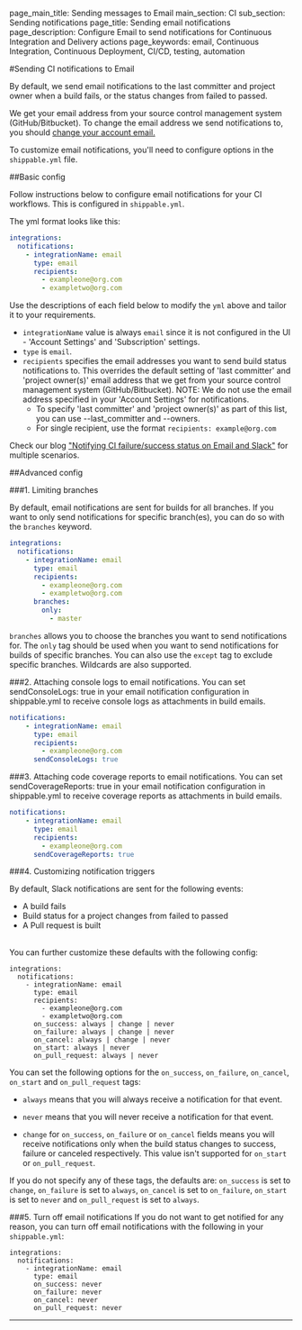 page_main_title: Sending messages to Email
main_section: CI
sub_section: Sending notifications
page_title: Sending email notifications
page_description: Configure Email to send notifications for Continuous Integration and Delivery actions
page_keywords: email, Continuous Integration, Continuous Deployment, CI/CD, testing, automation

#Sending CI notifications to Email

By default, we send email notifications to the last committer and project owner when a build fails, or the status changes from failed to passed.

We get your email address from your source control management system (GitHub/Bitbucket). To change the email address we send notifications to, you should [change your account email.](/platform/management/set-email/)

To customize email notifications, you'll need to configure options in the `shippable.yml` file.

##Basic config

Follow instructions below to configure email notifications for your CI workflows. This is configured in `shippable.yml`.

The yml format looks like this:

```yaml
integrations:
  notifications:
    - integrationName: email
      type: email
      recipients:
        - exampleone@org.com
        - exampletwo@org.com
```

Use the descriptions of each field below to modify the `yml` above and tailor it to your requirements.

- `integrationName` value is always `email` since it is not configured in the UI - 'Account Settings' and 'Subscription' settings.
- `type` is `email`.
- `recipients` specifies the email addresses you want to send build status notifications to. This overrides the default setting of 'last committer' and 'project owner(s)' email address that we get from your source control management system (GitHub/Bitbucket). NOTE: We do not use the email address specified in your 'Account Settings' for notifications.
     - To specify 'last committer' and 'project owner(s)' as part of this list, you can use --last_committer and --owners.
     - For single recipient, use the format `recipients: example@org.com`

Check our blog ["Notifying CI failure/success status on Email and Slack"](http://blog.shippable.com/notifying-ci-failure/success-status-on-email-slack) for multiple scenarios.

##Advanced config

###1. Limiting branches

By default, email notifications are sent for builds for all branches. If you want to only send notifications for specific branch(es), you can do so with the `branches` keyword.

```yaml
integrations:                               
  notifications:
    - integrationName: email
      type: email
      recipients:
        - exampleone@org.com
        - exampletwo@org.com
      branches:
        only:
          - master
```

`branches` allows you to choose the branches you want to send notifications for. The `only` tag should be used when you want to send notifications for builds of specific branches. You can also use the `except` tag to exclude specific branches. Wildcards are also supported.

###2. Attaching console logs to email notifications.
You can set sendConsoleLogs: true in your email notification configuration in shippable.yml to receive console logs as attachments in build emails.

```yaml
notifications:
    - integrationName: email
      type: email
      recipients:
        - exampleone@org.com
      sendConsoleLogs: true
```

###3. Attaching code coverage reports to email notifications.
You can set sendCoverageReports: true in your email notification configuration in shippable.yml to receive coverage reports as attachments in build emails.

```yaml
notifications:
    - integrationName: email
      type: email
      recipients:
        - exampleone@org.com
      sendCoverageReports: true
```


###4. Customizing notification triggers

By default, Slack notifications are sent for the following events:

- <i class="ion-ios-minus-empty"></i> A build fails
- <i class="ion-ios-minus-empty"></i> Build status for a project changes from failed to passed
- <i class="ion-ios-minus-empty"></i> A Pull request is built

<br>
You can further customize these defaults with the following config:

```
integrations:                               
  notifications:
    - integrationName: email
      type: email
      recipients:
        - exampleone@org.com
        - exampletwo@org.com
      on_success: always | change | never
      on_failure: always | change | never
      on_cancel: always | change | never
      on_start: always | never
      on_pull_request: always | never

```

You can set the following options for the `on_success`, `on_failure`, `on_cancel`, `on_start` and `on_pull_request` tags:

- <i class="ion-ios-minus-empty"></i>`always` means that you will always receive a notification for that event.

- <i class="ion-ios-minus-empty"></i> `never` means that you will never receive a notification for that event.

- <i class="ion-ios-minus-empty"></i> `change` for `on_success`, `on_failure` or `on_cancel` fields means you will receive notifications only when the build status changes to success, failure or canceled respectively. This value isn't supported for `on_start` or `on_pull_request`.

If you do not specify any of these tags, the defaults are: `on_success` is set to `change`, `on_failure` is set to `always`, `on_cancel` is set to `on_failure`, `on_start` is set to `never` and `on_pull_request` is set to `always`.

###5. Turn off email notifications
If you do not want to get notified for any reason, you can turn off email notifications with the following in your `shippable.yml`:

```
integrations:                               
  notifications:
    - integrationName: email
      type: email
      on_success: never
      on_failure: never
      on_cancel: never
      on_pull_request: never
```
---
